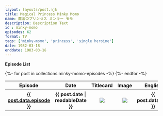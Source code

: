 ```yaml
---
layout: layouts/post.njk
title: Magical Princess Minky Momo
name: 魔法のプリンセス ミンキー モモ
description: Description Text
id : minky-momo
episodes: 62
format: TV
tags: ['minky-momo', 'princess', 'single heroine']
date: 1982-03-18
enddate: 1983-03-18
---
```


<b>Episode List</b>
<table class="EpisodeList">
<tr><th>Episode</th><th>Date</th><th>Titlecard</th><th>Image</th><th>English</th><th>Japanese</th><th>Notes</th>
{%- for post in collections.minky-momo-episodes -%}
  <tr>
    <th><a href="{{ post.url | url }}">{{ post.data.episode }}</a></th>
    <th>{{ post.date | readableDate }}</th>
    <th><img src="{{ post.url | url }}{{ post.data.titlecard }}"></th>
    <th><img src="{{ post.url | url }}{{ post.data.image }}"></th>
    <th>{{ post.data.title }}</th>
    <th>{{ post.data.name }}</th>
    <th>{{ post.data.note }}</th>
  </tr></a>
{%- endfor -%}
</table>